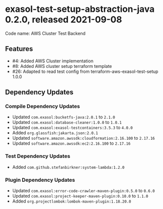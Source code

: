 # exasol-test-setup-abstraction-java 0.2.0, released 2021-09-08

Code name: AWS Cluster Test Backend

## Features

* #4: Added AWS Cluster implementation
* #8: Added AWS cluster setup terraform template
* #26: Adapted to read test config from terraform-aws-exasol-test-setup 1.0.0

## Dependency Updates

### Compile Dependency Updates

* Updated `com.exasol:bucketfs-java:2.0.1` to `2.1.0`
* Updated `com.exasol:database-cleaner:1.0.0` to `1.0.1`
* Updated `com.exasol:exasol-testcontainers:3.5.3` to `4.0.0`
* Added `org.glassfish:jakarta.json:2.0.1`
* Updated `software.amazon.awssdk:cloudformation:2.16.100` to `2.17.16`
* Updated `software.amazon.awssdk:ec2:2.16.100` to `2.17.16`

### Test Dependency Updates

* Added `com.github.stefanbirkner:system-lambda:1.2.0`

### Plugin Dependency Updates

* Updated `com.exasol:error-code-crawler-maven-plugin:0.5.0` to `0.6.0`
* Updated `com.exasol:project-keeper-maven-plugin:0.10.0` to `1.1.0`
* Added `org.projectlombok:lombok-maven-plugin:1.18.20.0`
